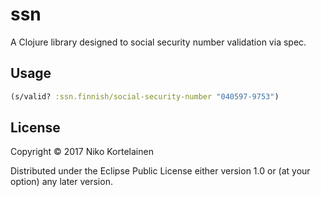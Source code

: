 # ssn

A Clojure library designed to social security number validation via spec.

## Usage

```clojure
(s/valid? :ssn.finnish/social-security-number "040597-9753")
```

## License

Copyright © 2017 Niko Kortelainen

Distributed under the Eclipse Public License either version 1.0 or (at
your option) any later version.
